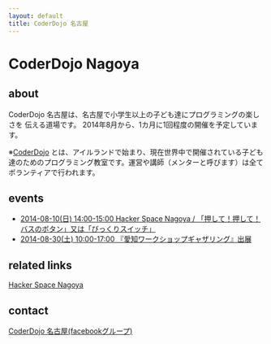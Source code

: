 ```yaml
---
layout: default
title: CoderDojo 名古屋
---
```


CoderDojo Nagoya
==================

about
-------

CoderDojo 名古屋は、名古屋で小学生以上の子ども達にプログラミングの楽しさを
伝える道場です。
2014年8月から、1カ月に1回程度の開催を予定しています。

※[CoderDojo](http://coderdojo.com/) とは、アイルランドで始まり、現在世界中で開催されている子ども達のためのプログラミング教室です。運営や講師（メンターと呼びます）は全てボランティアで行われます。


events
--------

* [2014-08-10(日) 14:00-15:00 Hacker Space Nagoya / 「押して！押して！バスのボタン」又は「びっくりスイッチ」](http://coderdojo-nagoya.doorkeeper.jp/events/13936)
* [2014-08-30(土) 10:00-17:00 『愛知ワークショップギャザリング』出展](http://web.sugiyama-u.ac.jp/~kamei/gathering/index.html)

related links
----------------

[Hacker Space Nagoya](http://hackerspace-nagoya.squarespace.com/)

contact
---------

[CoderDojo 名古屋(facebookグループ)](https://www.facebook.com/groups/658900590853780/)

